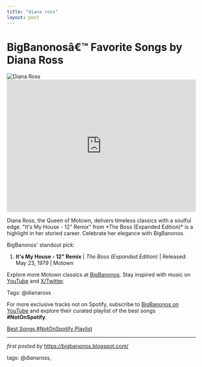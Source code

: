 ```yaml
---
title: "diana ross"
layout: post
---
```

<!-- Title of the Post -->
<h1 >BigBanonosâ€™ Favorite Songs by Diana Ross</h1> <!-- Featured Image -->
<div > <img src="https://i.scdn.co/image/ab67616100005174db59e1c017a93648b119f0cc" alt="Diana Ross">
</div> <!-- Spotify Embed -->
<div > <iframe src="https://open.spotify.com/embed/playlist/635Z6wTmI5x85fIeBzQPys?utm_source=generator" width="100%" height="352" frameBorder="0" allowfullscreen="" allow="autoplay; clipboard-write; encrypted-media; fullscreen; picture-in-picture" loading="lazy"></iframe>
</div> <!-- Introductory Text -->
<p >Diana Ross, the Queen of Motown, delivers timeless classics with a soulful edge. "It's My House - 12" Remix" from *The Boss (Expanded Edition)* is a highlight in her storied career. Celebrate her elegance with BigBanonos.</p> <!-- Song Highlights -->
<div > <p>BigBanonos' standout pick:</p> <ol> <li><strong>It's My House - 12" Remix</strong> | <em>The Boss (Expanded Edition)</em> | Released: May 23, 1979 | Motown</li> </ol>
</div> <!-- Footer Links -->
<div > <p>Explore more Motown classics at <a href="https://bigbanonos.blogspot.com/" target="_blank">BigBanonos</a>. Stay inspired with music on <a href="https://www.youtube.com/@BigBanonos" target="_blank">YouTube</a> and <a href="https://x.com/bigbanonos" target="_blank">X/Twitter</a>.</p>
</div> <!-- Tags -->
<p >Tags: @dianaross</p>


<!--Subscribe and Playlist Links-->
<div>
    <p>For more exclusive tracks not on Spotify, subscribe to <a href="https://www.youtube.com/@BigBanonos" target="_blank">BigBanonos on YouTube</a> and explore their curated playlist of the best songs <strong>#NotOnSpotify</strong>.</p>
    <p><a href="https://www.youtube.com/playlist?list=PLtuNtuTatqI0kFahUCbtbfenC_ET5O_tr" target="_blank">Best Songs #NotOnSpotify Playlist<br /></a></p></div>

<hr />

<p><em>first posted by</em> <a href="https://bigbanonos.blogspot.com/" rel="noopener" target="_new">https://bigbanonos.blogspot.com/</a></p>

<p>tags: @dianaross,</p>
